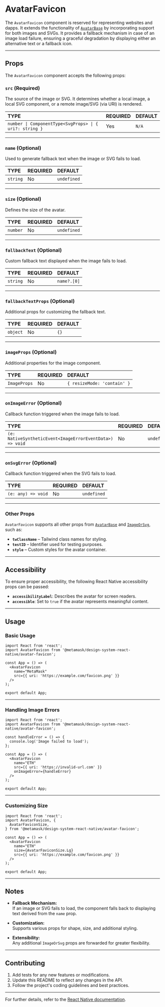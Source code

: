 # AvatarFavicon

The `AvatarFavicon` component is reserved for representing websites and dapps. It extends the functionality of [`AvatarBase`](#) by incorporating support for both images and SVGs. It provides a fallback mechanism in case of an image load failure, ensuring a graceful degradation by displaying either an alternative text or a fallback icon.

---

## Props

The `AvatarFavicon` component accepts the following props:

### `src` (Required)

The source of the image or SVG. It determines whether a local image, a local SVG component, or a remote image/SVG (via URI) is rendered.

| TYPE                                                    | REQUIRED | DEFAULT |
| :------------------------------------------------------ | :------- | :------ |
| `number \| ComponentType<SvgProps> \| { uri?: string }` | Yes      | `N/A`   |

---

### `name` (Optional)

Used to generate fallback text when the image or SVG fails to load.

| TYPE     | REQUIRED | DEFAULT     |
| :------- | :------- | :---------- |
| `string` | No       | `undefined` |

---

### `size` (Optional)

Defines the size of the avatar.

| TYPE     | REQUIRED | DEFAULT     |
| :------- | :------- | :---------- |
| `number` | No       | `undefined` |

---

### `fallbackText` (Optional)

Custom fallback text displayed when the image fails to load.

| TYPE     | REQUIRED | DEFAULT     |
| :------- | :------- | :---------- |
| `string` | No       | `name?.[0]` |

---

### `fallbackTextProps` (Optional)

Additional props for customizing the fallback text.

| TYPE     | REQUIRED | DEFAULT |
| :------- | :------- | :------ |
| `object` | No       | `{}`    |

---

### `imageProps` (Optional)

Additional properties for the image component.

| TYPE         | REQUIRED | DEFAULT                     |
| :----------- | :------- | :-------------------------- |
| `ImageProps` | No       | `{ resizeMode: 'contain' }` |

---

### `onImageError` (Optional)

Callback function triggered when the image fails to load.

| TYPE                                                     | REQUIRED | DEFAULT     |
| :------------------------------------------------------- | :------- | :---------- |
| `(e: NativeSyntheticEvent<ImageErrorEventData>) => void` | No       | `undefined` |

---

### `onSvgError` (Optional)

Callback function triggered when the SVG fails to load.

| TYPE               | REQUIRED | DEFAULT     |
| :----------------- | :------- | :---------- |
| `(e: any) => void` | No       | `undefined` |

---

### Other Props

`AvatarFavicon` supports all other props from [`AvatarBase`](#) and [`ImageOrSvg`](#), such as:

- **`twClassName`** – Tailwind class names for styling.
- **`testID`** – Identifier used for testing purposes.
- **`style`** – Custom styles for the avatar container.

---

## Accessibility

To ensure proper accessibility, the following React Native accessibility props can be passed:

- **`accessibilityLabel`**: Describes the avatar for screen readers.
- **`accessible`**: Set to `true` if the avatar represents meaningful content.

---

## Usage

### Basic Usage

```tsx
import React from 'react';
import AvatarFavicon from '@metamask/design-system-react-native/avatar-favicon';

const App = () => (
  <AvatarFavicon
    name="MetaMask"
    src={{ uri: 'https://example.com/favicon.png' }}
  />
);

export default App;
```

---

### Handling Image Errors

```tsx
import React from 'react';
import AvatarFavicon from '@metamask/design-system-react-native/avatar-favicon';

const handleError = () => {
  console.log('Image failed to load');
};

const App = () => (
  <AvatarFavicon
    name="ETH"
    src={{ uri: 'https://invalid-url.com' }}
    onImageError={handleError}
  />
);

export default App;
```

---

### Customizing Size

```tsx
import React from 'react';
import AvatarFavicon, {
  AvatarFaviconSize,
} from '@metamask/design-system-react-native/avatar-favicon';

const App = () => (
  <AvatarFavicon
    name="ETH"
    size={AvatarFaviconSize.Lg}
    src={{ uri: 'https://example.com/favicon.png' }}
  />
);

export default App;
```

---

## Notes

- **Fallback Mechanism:**  
  If an image or SVG fails to load, the component falls back to displaying text derived from the `name` prop.
- **Customization:**  
  Supports various props for shape, size, and additional styling.

- **Extensibility:**  
  Any additional `ImageOrSvg` props are forwarded for greater flexibility.

---

## Contributing

1. Add tests for any new features or modifications.
2. Update this README to reflect any changes in the API.
3. Follow the project's coding guidelines and best practices.

---

For further details, refer to the [React Native documentation](https://reactnative.dev/docs/image).
